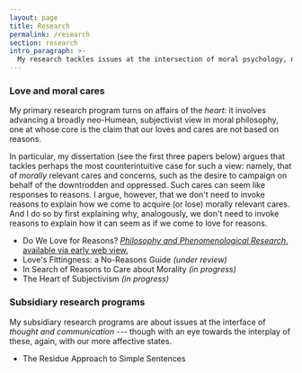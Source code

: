 ```yaml
---
layout: page
title: Research
permalink: /research
section: research
intro_paragraph: >-
  My research tackles issues at the intersection of moral psychology, normative ethics, and metaethics, as well as in the philosophy of mind and language. My hope, in the longer term, is to start working in addition on topics in the ethics of technology.
---
```


### Love and moral cares

My primary research program turns on affairs of the _heart_: it involves advancing a broadly neo-Humean, subjectivist view in moral philosophy, one at whose core is the claim that our loves and cares are not based on reasons. 

In particular, my dissertation (see the first three papers below) argues that tackles perhaps the most counterintuitive case for such a view: namely, that of *morally* relevant cares and concerns, such as the desire to campaign on behalf of the downtrodden and oppressed. Such cares can seem like responses to reasons. I argue, however, that we don't need to invoke reasons to explain how we come to acquire (or lose) morally relevant cares. And I do so by first explaining why, analogously, we don't need to invoke reasons to explain how it can seem as if we come to love for reasons. 

* Do We Love for Reasons? [*Philosophy and Phenomenological Research*, available via early web view.](https://onlinelibrary.wiley.com/doi/abs/10.1111/phpr.12638) 
* Love's Fittingness: a No-Reasons Guide _(under review)_
* In Search of Reasons to Care about Morality _(in progress)_
* The Heart of Subjectivism _(in progress)_

### Subsidiary research programs

My subsidiary research programs are about issues at the interface of _thought and communication_ --- though with an eye towards the interplay of these, again, with our more affective states.

* The Residue Approach to Simple Sentences
